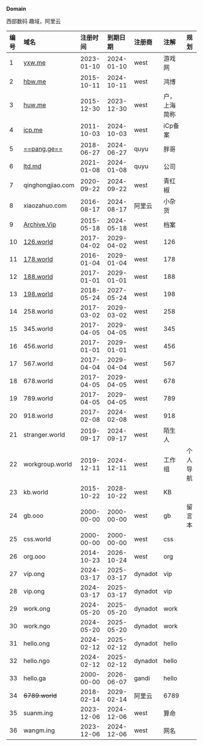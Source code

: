 **Domain**

西部数码 趣域，阿里云

| **编号** | **域名**                                | **注册时间**   | **到期日期**   | **注册商** | **注解** | **规划**|     
| :----- | :------------------------------------ | :--------- | :--------- | :------ | :----- | :----- |
| 1      | [yxw.me](https://yxw.me/)             | 2023-01-10 | 2024-01-10 | west    | 游戏网  |        |    
| 2      | [hbw.me](https://hbw.me/)             | 2015-10-11 | 2024-10-11 | west    | 鸿博     |        |    
| 3      | [huw.me](https://huw.me/)             | 2015-12-30 | 2023-12-30 | west    | 户，上海简称 |        |    
| 4      | [icp.me](https://icp.me/)             | 2011-10-03 | 2024-10-03 | west    | iCp备案  |        |    
| 5      | [==pang.ge==](https://pang.ge/)       | 2018-06-27 | 2024-06-27 | quyu    | 胖哥     |        |    
| 6      | [ltd.md](https://ltd.md/)             | 2021-01-08 | 2024-01-08 | quyu    | 公司     |        |    
| 7      | qinghongjiao.com                      | 2020-09-22 | 2024-09-22 | west    |青红椒   |        |    
| 8      | xiaozahuo.com                         | 2016-08-17 | 2024-08-17 | 阿里云     | 小杂货    |        |    
| 9      | [Archive.Vip](https://archive.vip/)   | 2015-05-18 | 2024-05-18 | west    | 档案     |        |    
| 10     | [126.world](https://126.world/)       | 2017-04-02 | 2029-04-02 | west    | 126    |        |    
| 11     | [178.world](https://178.world/)       | 2016-01-04 | 2029-01-04 | west    | 178    |        |    
| 12     | [188.world](188.world)                | 2017-01-01 | 2029-01-01 | west    | 188    |        |    
| 13     | [198.world](https://198.world/)       | 2018-05-24 | 2027-05-24 | west    | 198    |        |    
| 14     | 258.world                             | 2017-03-02 | 2029-03-02 | west    | 258    |        |    
| 15     | 345.world                             | 2017-04-05 | 2029-04-05 | west    | 345    |        |    
| 16     | 456.world                             | 2017-01-01 | 2029-01-01 | west    | 456    |        |    
| 17     | 567.world                             | 2017-04-04 | 2029-04-04 | west    | 567    |        |    
| 18     | 678.world                             | 2017-04-05 | 2029-04-05 | west    | 678    |        |    
| 19     | 789.world                             | 2017-04-05 | 2029-04-05 | west    | 789    |        |    
| 20     | 918.world                             | 2017-02-08 | 2024-02-08 | west    | 918    |        |    
| 21     | stranger.world                        | 2019-09-17 | 2024-09-17 | west    | 陌生人    |        |    
| 22     | workgroup.world                       | 2019-12-11 | 2024-12-11 | west    | 工作组    | 个人导航   |    
| 23     | kb.world                              | 2015-10-22 | 2028-10-22 | west    | KB     |        |    
| 24     | gb.ooo                                | 2000-00-00 | 2000-00-00 | west    | gb     |   留言本     |    
| 25     | css.world                             | 2000-00-00 | 2000-00-00 | west    | css    |        |    
| 26     | org.ooo                               | 2014-10-23 | 2026-10-24 | west    | org    |        |    
| 27     | vip.ong                               | 2024-03-17 | 2025-03-17 | dynadot    | vip  |    |    
| 28     | vip.ong                               | 2024-03-17 | 2025-03-17 | dynadot    | vip  |    |    
| 29    | work.ong                              | 2024-05-20 | 2025-05-20 | dynadot    | work  |        |  
| 30    | work.ngo                              | 2024-05-20 | 2025-05-20 | dynadot    | work  |    |    |
| 31    | hello.ong                             | 2024-02-12 | 2025-02-12 | dynadot    | hello   |       |    
| 32    | hello.ngo                             | 2024-02-12 | 2025-02-12 | dynadot    | hello   |        |    
| 33     | hello.ga                              | 2000-00-00 | 2026-06-07 | gandi   | hello    |        |    
| 34    | ~~6789.world~~                        | 2018-02-14 | 2029-02-14 | 阿里云     | 6789   |        |    
| 35    | suanm.ing                             | 2023-12-06 | 2024-12-06 | west    | 算命     |        |    
| 36     | wangm.ing                             | 2023-12-06 | 2024-12-06 | west    | 网名     |        |    
